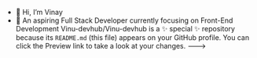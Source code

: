 - 👋 Hi, I’m Vinay
- 👀 An aspiring Full Stack Developer currently focusing on Front-End Development
Vinu-devhub/Vinu-devhub is a ✨ special ✨ repository because its `README.md` (this file) appears on your GitHub profile.
You can click the Preview link to take a look at your changes.
--->
